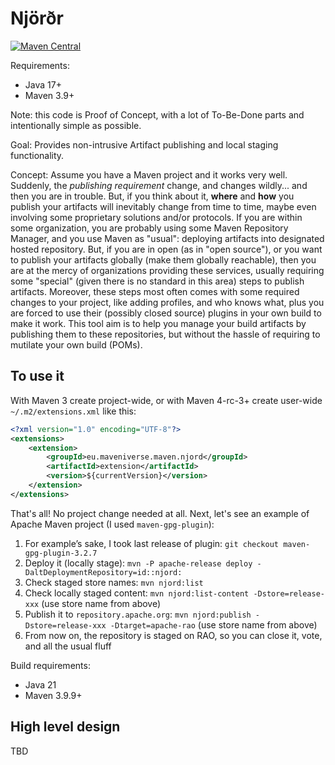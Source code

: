 # Njörðr

[![Maven Central](https://img.shields.io/maven-central/v/eu.maveniverse.maven.njord/extension.svg?label=Maven%20Central)](https://search.maven.org/artifact/eu.maveniverse.maven.njord/extension)

Requirements:
* Java 17+
* Maven 3.9+

Note: this code is Proof of Concept, with a lot of To-Be-Done parts and intentionally simple as possible.

Goal: Provides non-intrusive Artifact publishing and local staging functionality.

Concept: Assume you have a Maven project and it works very well. Suddenly, the _publishing requirement_ change, and 
changes wildly... and then you are in trouble. But, if you think about it, **where** and **how** you publish your 
artifacts will inevitably change from time to time, maybe even involving some proprietary solutions and/or protocols.
If you are within some organization, you are probably using some Maven Repository Manager, and you use Maven as "usual":
deploying artifacts into designated hosted repository. But, if you are in open (as in "open source"), or you want to 
publish your artifacts globally (make them globally reachable), then you are at the mercy of organizations providing 
these services, usually requiring some "special" (given there is no standard in this area) steps to publish artifacts.
Moreover, these steps most often comes with some required changes to your project, like adding profiles, and who knows
what, plus you are forced to use their (possibly closed source) plugins in your own build to make it work.
This tool aim is to help you manage your build artifacts by publishing them to these repositories, but without the
hassle of requiring to mutilate your own build (POMs).

## To use it

With Maven 3 create project-wide, or with Maven 4-rc-3+ create user-wide `~/.m2/extensions.xml` like this:
```xml
<?xml version="1.0" encoding="UTF-8"?>
<extensions>
    <extension>
        <groupId>eu.maveniverse.maven.njord</groupId>
        <artifactId>extension</artifactId>
        <version>${currentVersion}</version>
    </extension>
</extensions>
```

That's all! No project change needed at all. Next, let's see an example of Apache Maven project (I used `maven-gpg-plugin`):

1. For example’s sake, I took last release of plugin: `git checkout maven-gpg-plugin-3.2.7`
2. Deploy it (locally stage): `mvn -P apache-release deploy -DaltDeploymentRepository=id::njord:`
3. Check staged store names: `mvn njord:list`
4. Check locally staged content: `mvn njord:list-content -Dstore=release-xxx` (use store name from above)
5. Publish it to `repository.apache.org`: `mvn njord:publish -Dstore=release-xxx -Dtarget=apache-rao` (use store name from above)
6. From now on, the repository is staged on RAO, so you can close it, vote, and all the usual fluff

Build requirements:
* Java 21
* Maven 3.9.9+

## High level design

TBD

